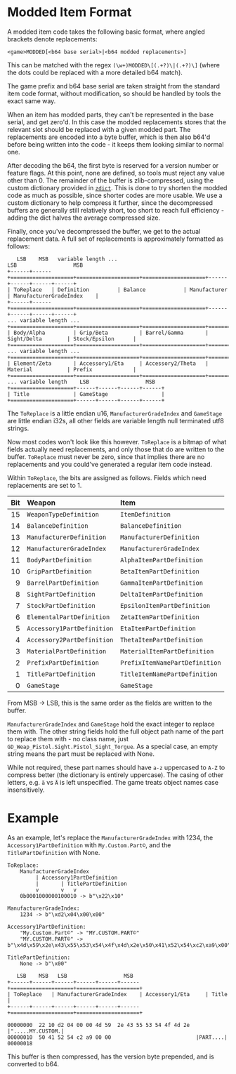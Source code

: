 # Modded Item Format
A modded item code takes the following basic format, where angled brackets denote replacements:
```
<game>MODDED[<b64 base serial>|<b64 modded replacements>]
```

This can be matched with the regex `(\w+)MODDED\[(.+?)\|(.+?)\]` (where the dots could be replaced
with a more detailed b64 match).

The game prefix and b64 base serial are taken straight from the standard item code format, without
modification, so should be handled by tools the exact same way.

When an item has modded parts, they can't be represented in the base serial, and get zero'd. In this
case the modded replacements stores that the relevant slot should be replaced with a given modded
part. The replacements are encoded into a byte buffer, which is then also b64'd before being written
into the code - it keeps them looking similar to normal one.

After decoding the b64, the first byte is reserved for a version number or feature flags. At this
point, none are defined, so tools must reject any value other than 0. The remainder of the buffer is
zlib-compressed, using the custom dictionary provided in [`zdict`](zdict). This is done to try
shorten the modded code as much as possible, since shorter codes are more usable. We use a custom
dictionary to help compress it further, since the decompressed buffers are generally still relatively
short, too short to reach full efficiency - adding the dict halves the average compressed size.

Finally, once you've decompressed the buffer, we get to the actual replacement data. A full set of
replacements is approximately formatted as follows:

```
   LSB    MSB   variable length ...                                             LSB                  MSB
+------+------+====================+====================+====================+------+------+------+------+
| ToReplace   | Definition         | Balance            | Manufacturer       | ManufacturerGradeIndex    |
+------+------+====================+====================+====================+------+------+------+------+
... variable length ...
+====================+====================+====================+====================+====================+
| Body/Alpha         | Grip/Beta          | Barrel/Gamma       | Sight/Delta        | Stock/Epsilon      |
+====================+====================+====================+====================+====================+
... variable length ...
+====================+====================+====================+====================+====================+
| Element/Zeta       | Accessory1/Eta     | Accessory2/Theta   | Material           | Prefix             |
+====================+====================+====================+====================+====================+
... variable length    LSB                  MSB
+====================+------+------+------+------+
| Title              | GameStage                 |
+====================+------+------+------+------+
```

The `ToReplace` is a little endian u16, `ManufacturerGradeIndex` and `GameStage` are little endian
i32s, all other fields are variable length null terminated utf8 strings.

Now most codes won't look like this however. `ToReplace` is a bitmap of what fields actually need
replacements, and only those that do are written to the buffer. `ToReplace` must never be zero,
since that implies there are no replacements and you could've generated a regular item code instead.

Within `ToReplace`, the bits are assigned as follows. Fields which need replacements are set to 1.

|  Bit | Weapon                     | Item                           |
| ---: | :------------------------- | :----------------------------- |
|   15 | `WeaponTypeDefinition`     | `ItemDefinition`               |
|   14 | `BalanceDefinition`        | `BalanceDefinition`            |
|   13 | `ManufacturerDefinition`   | `ManufacturerDefinition`       |
|   12 | `ManufacturerGradeIndex`   | `ManufacturerGradeIndex`       |
|   11 | `BodyPartDefinition`       | `AlphaItemPartDefinition`      |
|   10 | `GripPartDefinition`       | `BetaItemPartDefinition`       |
|    9 | `BarrelPartDefinition`     | `GammaItemPartDefinition`      |
|    8 | `SightPartDefinition`      | `DeltaItemPartDefinition`      |
|    7 | `StockPartDefinition`      | `EpsilonItemPartDefinition`    |
|    6 | `ElementalPartDefinition`  | `ZetaItemPartDefinition`       |
|    5 | `Accessory1PartDefinition` | `EtaItemPartDefinition`        |
|    4 | `Accessory2PartDefinition` | `ThetaItemPartDefinition`      |
|    3 | `MaterialPartDefinition`   | `MaterialItemPartDefinition`   |
|    2 | `PrefixPartDefinition`     | `PrefixItemNamePartDefinition` |
|    1 | `TitlePartDefinition`      | `TitleItemNamePartDefinition`  |
|    0 | `GameStage`                | `GameStage`                    |

From MSB -> LSB, this is the same order as the fields are written to the buffer.

`ManufacturerGradeIndex` and `GameStage` hold the exact integer to replace them with. The other
string fields hold the full object path name of the part to replace them with - no class name, just
`GD_Weap_Pistol.Sight.Pistol_Sight_Torgue`. As a special case, an empty string means the part must
be replaced with None.

While not required, these part names should have `a-z` uppercased to `A-Z` to compress better (the
dictionary is entirely uppercase). The casing of other letters, e.g. `ä` vs `Ä` is left unspecified.
The game treats object names case insensitively.

# Example
As an example, let's replace the `ManufacturerGradeIndex` with 1234, the `Accessory1PartDefinition`
with `My.Custom.Part©`, and the `TitlePartDefinition` with None.

```
ToReplace:
    ManufacturerGradeIndex
         | Accessory1PartDefinition
         |       | TitlePartDefinition
         v       v   v
    0b0001000000100010 -> b"\x22\x10"

ManufacturerGradeIndex:
    1234 -> b"\xd2\x04\x00\x00"

Accessory1PartDefinition:
    "My.Custom.Part©" -> "MY.CUSTOM.PART©"
    "MY.CUSTOM.PART©" -> b"\x4d\x59\x2e\x43\x55\x53\x54\x4f\x4d\x2e\x50\x41\x52\x54\xc2\xa9\x00"
    
TitlePartDefinition:
    None -> b"\x00"

   LSB    MSB   LSB                  MSB
+------+------+------+------+------+------+====================+====================+
| ToReplace   | ManufacturerGradeIndex    | Accessory1/Eta     | Title              |
+------+------+------+------+------+------+====================+====================+

00000000  22 10 d2 04 00 00 4d 59  2e 43 55 53 54 4f 4d 2e  |".....MY.CUSTOM.|
00000010  50 41 52 54 c2 a9 00 00                           |PART....|
00000018
```
This buffer is then compressed, has the version byte prepended, and is converted to b64.
